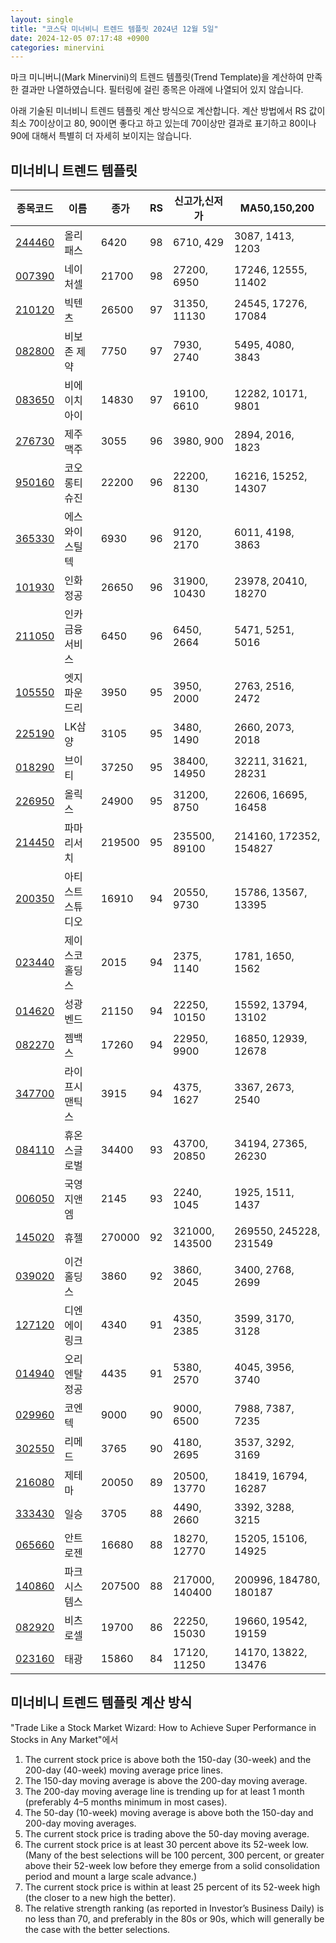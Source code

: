 ```yaml
---
layout: single
title: "코스닥 미너비니 트렌드 템플릿 2024년 12월 5일"
date: 2024-12-05 07:17:48 +0900
categories: minervini
---
```

마크 미니버니(Mark Minervini)의 트렌드 템플릿(Trend Template)을 계산하여 만족한 결과만 나열하였습니다. 필터링에 걸린 종목은 아래에 나열되어 있지 않습니다.

아래 기술된 미너비니 트렌드 템플릿 계산 방식으로 계산합니다. 계산 방법에서 RS 값이 최소 70이상이고 80, 90이면 좋다고 하고 있는데 70이상만 결과로 표기하고 80이나 90에 대해서 특별히 더 자세히 보이지는 않습니다.

## 미너비니 트렌드 템플릿

|종목코드|이름|종가|RS|신고가,신저가|MA50,150,200|
|------|---|---|--|---------|------------|
|[244460](https://finance.daum.net/quotes/A244460)|올리패스|6420|98|6710, 429|3087, 1413, 1203|
|[007390](https://finance.daum.net/quotes/A007390)|네이처셀|21700|98|27200, 6950|17246, 12555, 11402|
|[210120](https://finance.daum.net/quotes/A210120)|빅텐츠|26500|97|31350, 11130|24545, 17276, 17084|
|[082800](https://finance.daum.net/quotes/A082800)|비보존 제약|7750|97|7930, 2740|5495, 4080, 3843|
|[083650](https://finance.daum.net/quotes/A083650)|비에이치아이|14830|97|19100, 6610|12282, 10171, 9801|
|[276730](https://finance.daum.net/quotes/A276730)|제주맥주|3055|96|3980, 900|2894, 2016, 1823|
|[950160](https://finance.daum.net/quotes/A950160)|코오롱티슈진|22200|96|22200, 8130|16216, 15252, 14307|
|[365330](https://finance.daum.net/quotes/A365330)|에스와이스틸텍|6930|96|9120, 2170|6011, 4198, 3863|
|[101930](https://finance.daum.net/quotes/A101930)|인화정공|26650|96|31900, 10430|23978, 20410, 18270|
|[211050](https://finance.daum.net/quotes/A211050)|인카금융서비스|6450|96|6450, 2664|5471, 5251, 5016|
|[105550](https://finance.daum.net/quotes/A105550)|엣지파운드리|3950|95|3950, 2000|2763, 2516, 2472|
|[225190](https://finance.daum.net/quotes/A225190)|LK삼양|3105|95|3480, 1490|2660, 2073, 2018|
|[018290](https://finance.daum.net/quotes/A018290)|브이티|37250|95|38400, 14950|32211, 31621, 28231|
|[226950](https://finance.daum.net/quotes/A226950)|올릭스|24900|95|31200, 8750|22606, 16695, 16458|
|[214450](https://finance.daum.net/quotes/A214450)|파마리서치|219500|95|235500, 89100|214160, 172352, 154827|
|[200350](https://finance.daum.net/quotes/A200350)|아티스트스튜디오|16910|94|20550, 9730|15786, 13567, 13395|
|[023440](https://finance.daum.net/quotes/A023440)|제이스코홀딩스|2015|94|2375, 1140|1781, 1650, 1562|
|[014620](https://finance.daum.net/quotes/A014620)|성광벤드|21150|94|22250, 10150|15592, 13794, 13102|
|[082270](https://finance.daum.net/quotes/A082270)|젬백스|17260|94|22950, 9900|16850, 12939, 12678|
|[347700](https://finance.daum.net/quotes/A347700)|라이프시맨틱스|3915|94|4375, 1627|3367, 2673, 2540|
|[084110](https://finance.daum.net/quotes/A084110)|휴온스글로벌|34400|93|43700, 20850|34194, 27365, 26230|
|[006050](https://finance.daum.net/quotes/A006050)|국영지앤엠|2145|93|2240, 1045|1925, 1511, 1437|
|[145020](https://finance.daum.net/quotes/A145020)|휴젤|270000|92|321000, 143500|269550, 245228, 231549|
|[039020](https://finance.daum.net/quotes/A039020)|이건홀딩스|3860|92|3860, 2045|3400, 2768, 2699|
|[127120](https://finance.daum.net/quotes/A127120)|디엔에이링크|4340|91|4350, 2385|3599, 3170, 3128|
|[014940](https://finance.daum.net/quotes/A014940)|오리엔탈정공|4435|91|5380, 2570|4045, 3956, 3740|
|[029960](https://finance.daum.net/quotes/A029960)|코엔텍|9000|90|9000, 6500|7988, 7387, 7235|
|[302550](https://finance.daum.net/quotes/A302550)|리메드|3765|90|4180, 2695|3537, 3292, 3169|
|[216080](https://finance.daum.net/quotes/A216080)|제테마|20050|89|20500, 13770|18419, 16794, 16287|
|[333430](https://finance.daum.net/quotes/A333430)|일승|3705|88|4490, 2660|3392, 3288, 3215|
|[065660](https://finance.daum.net/quotes/A065660)|안트로젠|16680|88|18270, 12770|15205, 15106, 14925|
|[140860](https://finance.daum.net/quotes/A140860)|파크시스템스|207500|88|217000, 140400|200996, 184780, 180187|
|[082920](https://finance.daum.net/quotes/A082920)|비츠로셀|19700|86|22250, 15030|19660, 19542, 19159|
|[023160](https://finance.daum.net/quotes/A023160)|태광|15860|84|17120, 11250|14170, 13822, 13476|

## 미너비니 트렌드 템플릿 계산 방식

"Trade Like a Stock Market Wizard: How to Achieve Super Performance in Stocks in Any Market"에서

 1. The current stock price is above both the 150-day (30-week) and the 200-day (40-week) moving average price lines.
 1. The 150-day moving average is above the 200-day moving average.
 1. The 200-day moving average line is trending up for at least 1 month (preferably 4–5 months minimum in most cases).
 1. The 50-day (10-week) moving average is above both the 150-day and 200-day moving averages.
 1. The current stock price is trading above the 50-day moving average.
 1. The current stock price is at least 30 percent above its 52-week low. (Many of the best selections will be 100 percent, 300 percent, or greater above their 52-week low before they emerge from a solid consolidation period and mount a large scale advance.)
 1. The current stock price is within at least 25 percent of its 52-week high (the closer to a new high the better).
 1. The relative strength ranking (as reported in Investor’s Business Daily) is no less than 70, and preferably in the 80s or 90s, which will generally be the case with the better selections.
